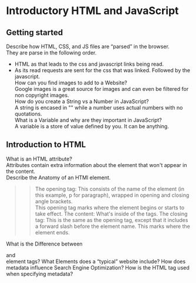 # Introductory HTML and JavaScript

## Getting started
Describe how HTML, CSS, and JS files are “parsed” in the browser.  
They are parse in the following order.  
- HTML as that leads to the css and javascript links being read.  
- As its read requests are sent for the css that was linked. Followed by the javascript.  
How can you find images to add to a Website?  
Google images is a great source for images and can even be filtered for non copyright images.  
How do you create a String vs a Number in JavaScript?  
A string is encased in "" while a number uses actual numbers with no quotations.  
What is a Variable and why are they important in JavaScript?  
A variable is a store of value defined by you. It can be anything.  
## Introduction to HTML  

What is an HTML attribute?  
Attributes contain extra information about the element that won't appear in the content.  
Describe the Anatomy of an HTMl element.  
>>The opening tag: This consists of the name of the element (in this example, p for paragraph), wrapped in opening and closing angle brackets.  
>>This opening tag marks where the element begins or starts to take effect.
>>The content: What's inside of the tags.
>>The closing tag: This is the same as the opening tag, except that it includes a forward slash before the element name. This marks where the element ends.  

What is the Difference between <article> and <section> element tags?
What Elements does a “typical” website include?
How does metadata influence Search Engine Optimization?
How is the <meta> HTML tag used when specifying metadata?
